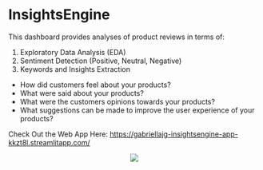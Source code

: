 # InsightsEngine

This dashboard provides analyses of product reviews in terms of: 

1. Exploratory Data Analysis (EDA)
2. Sentiment Detection (Positive, Neutral, Negative)
3. Keywords and Insights Extraction

* How did customers feel about your products? 
* What were said about your products? 
* What were the customers opinions towards your products?
* What suggestions can be made to improve the user experience of your products? 


Check Out the Web App Here: https://gabriellajg-insightsengine-app-kkzt8l.streamlitapp.com/ 

</p>
<p align="center">
  <img src="https://github.com/gabriellajg/InsightsEngine/blob/main/Images/Interface.png" >
</p>